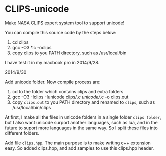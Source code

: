 CLIPS-unicode
=============

Make NASA CLIPS expert system tool to support unicode!

You can compile this source code by the steps below:

1. cd clips
2. gcc -O3 *.c -oclips
3. copy clips to you PATH directory, such as /usr/local/bin

I have test it in my macbook pro in 2014/9/28.

2014/9/30

Add unicode folder. Now compile process are:
1. cd to the folder which contains clips and extra folders
2. gcc -O3 -Iclips -Iunicode clips/*.c unicode/*.c -o clips.out
3. copy `clips.out` to you PATH directory and renamed to `clips`, such as /usr/local/bin/clips

At first, I make all the files in unicode folders in a single folder `clips folder`, but I also
want unicode surport another languages, such as lua, and in the future to suport more languages in the
same way. So I split these files into different folders.

Add file `clips.hpp`. The main purpose is to make writing c++ extension easy. So added clips.hpp, 
and add samples to use this clips.hpp header.
